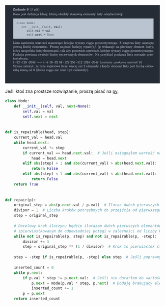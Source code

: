 <picture>
  <source srcset="../../../srt/zbior_zadan/2021_6.png" media="(prefers-color-scheme: light)">
  <source srcset="../../../srt/zbior_zadan/black_2021_6.png" media="(prefers-color-scheme: dark)">
  <img src="../../../srt/zbior_zadan/black_2021_6.png" alt="zadanie 2021_6">
</picture>



Jeśli ktoś zna prostsze rozwiązanie, proszę pisać na [pv](https://gieras.pl/).


```python
class Node:
    def __init__(self, val, next=None):
        self.val = val
        self.next = next


def is_repairable(head, step):
    current_val = head.val
    while head.next:
        current_val *= step
        if current_val == head.next.val:  # Jeśli osiągnąłem wartość następnego elementu, przechodzę do niego
            head = head.next
        elif abs(step) > 1 and abs(current_val) > abs(head.next.val):  # Sprawdzam, czy przekroczyłem ciąg rosnący
            return False
        elif abs(step) < 1 and abs(current_val) < abs(head.next.val):  # Sprawdzam, czy przekroczyłem ciąg malejący
            return False
    return True


def repair(p):
    original_step = abs(p.next.val / p.val)  # Iloraz dwóch pierwszych elementów
    divisor = 1  # Liczba kroków potrzebnych do przejścia od pierwszego do drugiego elementu
    step = original_step

    # Docelowy krok iloczynu będzie ilorazem dwóch pierwszych elementów,
    # spierwiastkowanym do odpowiedniej potęgi w zależności od liczby kroków, pomiędzy 1 a 2 elementem.
    while not is_repairable(p, step) and not is_repairable(p, -step):  # Dopóki krok nie naprawia ciągu
        divisor += 1
        step = original_step ** (1 / divisor)  # Krok to pierwiastek stopnia równego liczbie kroków

    step = -step if is_repairable(p, -step) else step  # Jeśli poprawny krok jest ujemny, zmieniam na wartość ujemną

    inserted_count = 0
    while p.next:
        if p.val * step != p.next.val:  # Jeśli nie dotarłem do wartości następnego elementu w ciągu
            p.next = Node(p.val * step, p.next)  # Dodaję brakujący element do listy
            inserted_count += 1
        p = p.next
    return inserted_count
```
